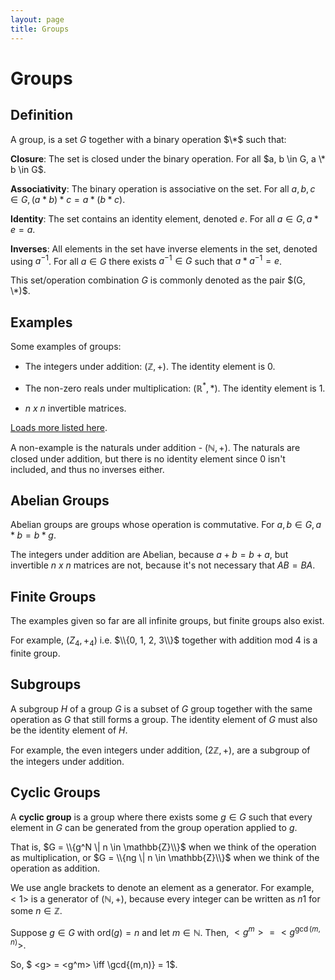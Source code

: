 ```yaml
---
layout: page
title: Groups
---
```


# Groups

## Definition

A group, is a set $G$ together with a binary operation $\*$ such that:

**Closure**: The set is closed under the binary operation. For all $a, b \in G, a \* b \in G$.

**Associativity**: The binary operation is associative on the set. For all $a, b, c \in G, (a * b) * c = a * (b * c)$.

**Identity**: The set contains an identity element, denoted $e$. For all $a \in G, a * e = a$.

**Inverses**: All elements in the set have inverse elements in the set, denoted using $a^{-1}$. For all $a \in G$ there exists $a^{-1} \in G$ such that $a * a^{-1} = e$.

This set/operation combination $G$ is commonly denoted as the pair $(G, \*)$.

## Examples

Some examples of groups:

* The integers under addition: $(\mathbb{Z}, +)$. The identity element is $0$.

* The non-zero reals under multiplication: $(\mathbb{R}^*, *)$. The identity element is $1$.

* $n ~ x ~  n$ invertible matrices.

[Loads more listed here](https://en.wikipedia.org/wiki/Examples_of_groups).

A non-example is the naturals under addition - $(\mathbb{N}, +)$. The naturals are closed under addition, but there is no identity element since $0$ isn't included, and thus no inverses either.

## Abelian Groups

Abelian groups are groups whose operation is commutative. For $a,b \in G, a * b = b * g$.

The integers under addition are Abelian, because $a + b = b + a$, but invertible $n ~ x ~ n$ matrices are not, because it's not necessary that $AB = BA$.

## Finite Groups

The examples given so far are all infinite groups, but finite groups also exist.

For example, $(Z_4, +_4)$ i.e. $\\{0, 1, 2, 3\\}$ together with addition mod $4$ is a finite group.

## Subgroups

A subgroup $H$ of a group $G$ is a subset of $G$ group together with the same operation as $G$ that still forms a group. The identity element of $G$ must also be the identity element of $H$.

For example, the even integers under addition, $(2\mathbb{Z}, +)$, are a subgroup of the integers under addition.

## Cyclic Groups

A **cyclic group** is a group where there exists some $g \in G$ such that every element in $G$ can be generated from the group operation applied to $g$.

That is, $G = \\{g^N \| n \in \mathbb{Z}\\}$ when we think of the operation as multiplication, or $G = \\{ng \| n \in \mathbb{Z}\\}$ when we think of the operation as addition.

We use angle brackets to denote an element as a generator. For example, $<1>$ is a generator of $(\mathbb{N}, +)$, because every integer can be written as $n1$ for some $n \in \mathbb{Z}$.

Suppose $g \in G$ with $\text{ord}(g) = n$ and let $m \in \mathbb{N}$. Then, $<g^m> = <g^{\gcd{(m,n)}}>$.

So, $ \<g\> = \<g^m\> \iff \gcd{(m,n)} = 1$.
